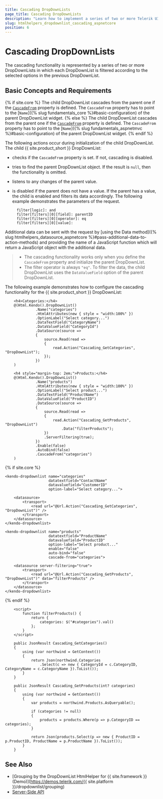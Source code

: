 ```yaml
---
title: Cascading DropDownLists
page_title: Cascading DropDownLists
description: "Learn how to implement a series of two or more Telerik UI DropDownList component for {{ site.framework }} and cascade them."
slug: htmlhelpers_dropdownlist_cascading_aspnetcore
position: 6
---
```


# Cascading DropDownLists

The cascading functionality is represented by a series of two or more DropDownLists in which each DropDownList is filtered according to the selected options in the previous DropDownList.

## Basic Concepts and Requirements
{% if site.core %}
The child DropDownList cascades from the parent one if the [`CascadeFrom`](/api/Kendo.Mvc.UI.Fluent/DropDownListBuilder#cascadefromsystemstring) property is defined. The `CascadeFrom` property has to point to the [`Name`]({% slug fundamentals_core %}#basic-configuration) of the parent DropDownList widget.
{% else %}
The child DropDownList cascades from the parent one if the [`CascadeFrom`](/api/Kendo.Mvc.UI.Fluent/DropDownListBuilder#cascadefromsystemstring) property is defined. The `CascadeFrom` property has to point to the [`Name`]({% slug fundamentals_aspnetmvc %}#basic-configuration) of the parent DropDownList widget.
{% endif %}

The following actions occur during initialization of the child DropDownList. The child {{ site.product_short }} DropDownList:
- checks if the `CascadeFrom` property is set. If not, cascading is disabled.
- tries to find the parent DropDownList object. If the result is `null`, then the functionality is omitted.
- listens to any changes of the parent value.
- is disabled if the parent does not have a value. If the parent has a value, the child is enabled and filters its data accordingly. The following example demonstrates the parameters of the request.

        filter[logic]: and
        filter[filters][0][field]: parentID
        filter[filters][0][operator]: eq
        filter[filters][0][value]:

Additional data can be sent with the request by [using the Data method]({% slug htmlhelpers_datasource_aspnetcore %}#pass-additional-data-to-action-methods) and providing the name of a JavaScript function which will return a JavaScript object with the additional data.

> * The cascading functionality works only when you define the `CascadeFrom` property and initialize the parent DropDownList.
> * The filter operator is always `"eq"`. To filter the data, the child DropDownList uses the `DataValueField` option of the parent DropDownList.

The following example demonstrates how to configure the cascading functionality for the {{ site.product_short }} DropDownList:

```HtmlHelper
    <h4>Categories:</h4>
    @(Html.Kendo().DropDownList()
              .Name("categories")
              .HtmlAttributes(new { style = "width:100%" })
              .OptionLabel("Select category...")
              .DataTextField("CategoryName")
              .DataValueField("CategoryId")
              .DataSource(source =>
              {
                  source.Read(read =>
                  {
                      read.Action("Cascading_GetCategories", "DropDownList");
                  });
              })
    )

    <h4 style="margin-top: 2em;">Products:</h4>
    @(Html.Kendo().DropDownList()
              .Name("products")
              .HtmlAttributes(new { style = "width:100%" })
              .OptionLabel("Select product...")
              .DataTextField("ProductName")
              .DataValueField("ProductID")
              .DataSource(source =>
              {
                  source.Read(read =>
                  {
                      read.Action("Cascading_GetProducts", "DropDownList")
                          .Data("filterProducts");
                  })
                  .ServerFiltering(true);
              })
              .Enable(false)
              .AutoBind(false)
              .CascadeFrom("categories")
    )
```
{% if site.core %}
```TagHelper
<kendo-dropdownlist name="categories"
                    datatextfield="ContactName"
                    datavaluefield="CustomerID"
                    option-label="Select category...">

    <datasource>
        <transport>
            <read url="@Url.Action("Cascading_GetCategories", "DropDownList")" />
        </transport>
    </datasource>
</kendo-dropdownlist>

<kendo-dropdownlist name="products"
                    datatextfield="ProductName"
                    datavaluefield="ProductID"
                    option-label="Select product..."
                    enable="false"
                    auto-bind="false"
                    cascade-from="categories">

    <datasource server-filtering="true">
        <transport>
            <read url="@Url.Action("Cascading_GetProducts", "DropDownList")" data="filterProducts" />
        </transport>
    </datasource>
</kendo-dropdownlist>
```
{% endif %}
```script
    <script>
        function filterProducts() {
            return {
                categories: $("#categories").val()
            };
        }
    </script>
```
```Controller
    public JsonResult Cascading_GetCategories()
    {
        using (var northwind = GetContext())
        {
            return Json(northwind.Categories
                .Select(c => new { CategoryId = c.CategoryID, CategoryName = c.CategoryName }).ToList());
        }
    }

    public JsonResult Cascading_GetProducts(int? categories)
    {
        using (var northwind = GetContext())
        {
            var products = northwind.Products.AsQueryable();

            if (categories != null)
            {
                products = products.Where(p => p.CategoryID == categories);
            }

            return Json(products.Select(p => new { ProductID = p.ProductID, ProductName = p.ProductName }).ToList());
        }
    }
```

## See Also

* [Grouping by the DropDownList HtmlHelper for {{ site.framework }} (Demo)](https://demos.telerik.com/{{ site.platform }}/dropdownlist/grouping)
* [Server-Side API](/api/dropdownlist)
